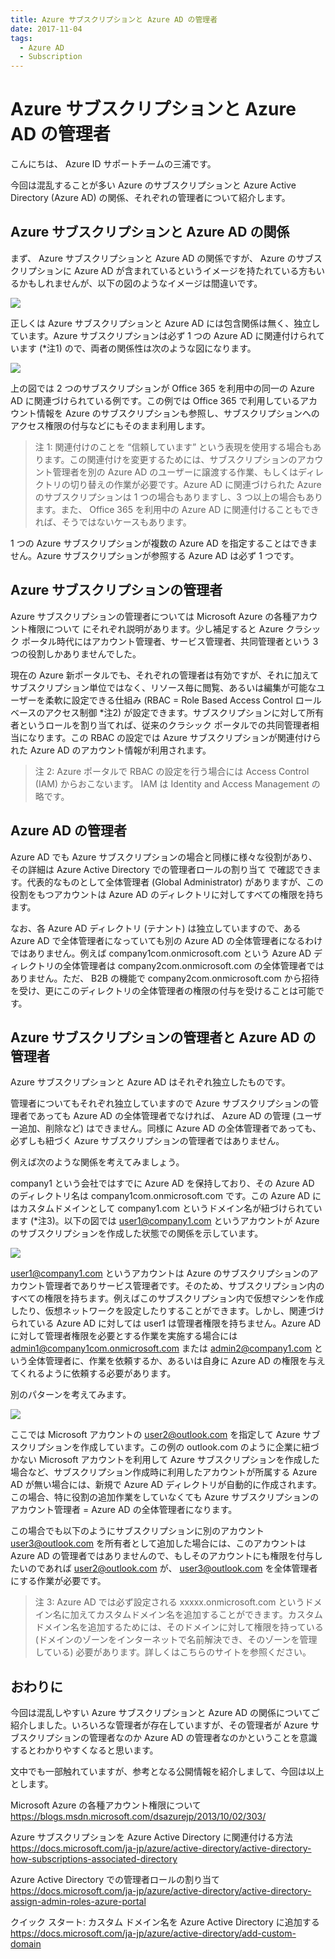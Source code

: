 ```yaml
---
title: Azure サブスクリプションと Azure AD の管理者
date: 2017-11-04
tags:
  - Azure AD
  - Subscription
---
```


# Azure サブスクリプションと Azure AD の管理者

こんにちは、 Azure ID サポートチームの三浦です。

今回は混乱することが多い Azure のサブスクリプションと Azure Active Directory (Azure AD) の関係、それぞれの管理者について紹介します。
 
## Azure サブスクリプションと Azure AD の関係

まず、 Azure サブスクリプションと Azure AD の関係ですが、 Azure のサブスクリプションに Azure AD が含まれているというイメージを持たれている方もいるかもしれませんが、以下の図のようなイメージは間違いです。
 
![](./subscription-azure-ad-relationship/wrong-understanding.png)


正しくは Azure サブスクリプションと Azure AD には包含関係は無く、独立しています。Azure サブスクリプションは必ず 1 つの Azure AD に関連付けられています (*注1) ので、両者の関係性は次のような図になります。
 
![](./subscription-azure-ad-relationship/subscription-relationship.png)
 
上の図では 2 つのサブスクリプションが Office 365 を利用中の同一の Azure AD に関連づけられている例です。この例では Office 365 で利用しているアカウント情報を Azure のサブスクリプションも参照し、サブスクリプションへのアクセス権限の付与などにもそのまま利用します。
 
> 注 1: 関連付けのことを “信頼しています” という表現を使用する場合もあります。この関連付けを変更するためには、サブスクリプションのアカウント管理者を別の Azure AD のユーザーに譲渡する作業、もしくはディレクトリの切り替えの作業が必要です。Azure AD に関連づけられた Azure のサブスクリプションは 1 つの場合もありますし、3 つ以上の場合もあります。また、 Office 365 を利用中の Azure AD に関連付けることもできれば、そうではないケースもあります。

1 つの Azure サブスクリプションが複数の Azure AD を指定することはできません。Azure サブスクリプションが参照する Azure AD は必ず 1 つです。
 
## Azure サブスクリプションの管理者

Azure サブスクリプションの管理者については Microsoft Azure の各種アカウント権限について にそれぞれ説明があります。少し補足すると Azure クラシック ポータル時代にはアカウント管理者、サービス管理者、共同管理者という 3 つの役割しかありませんでした。

現在の Azure 新ポータルでも、それぞれの管理者は有効ですが、それに加えてサブスクリプション単位ではなく、リソース毎に閲覧、あるいは編集が可能なユーザーを柔軟に設定できる仕組み (RBAC = Role Based Access Control ロールベースのアクセス制御 *注2) が設定できます。サブスクリプションに対して所有者というロールを割り当てれば、従来のクラシック ポータルでの共同管理者相当になります。この RBAC の設定では Azure サブスクリプションが関連付けられた Azure AD のアカウント情報が利用されます。
 
> 注 2: Azure ポータルで RBAC の設定を行う場合には Access Control (IAM) からおこないます。 IAM は Identity and Access Management の略です。
 
## Azure AD の管理者

Azure AD でも Azure サブスクリプションの場合と同様に様々な役割があり、その詳細は Azure Active Directory での管理者ロールの割り当て で確認できます。代表的なものとして全体管理者 (Global Administrator) がありますが、この役割をもつアカウントは Azure AD のディレクトリに対してすべての権限を持ちます。

なお、各 Azure AD ディレクトリ (テナント) は独立していますので、ある Azure AD で全体管理者になっていても別の Azure AD の全体管理者になるわけではありません。例えば company1com.onmicrosoft.com という Azure AD ディレクトリの全体管理者は company2com.onmicrosoft.com の全体管理者ではありません。ただ、 B2B の機能で company2com.onmicrosoft.com から招待を受け、更にこのディレクトリの全体管理者の権限の付与を受けることは可能です。
 
## Azure サブスクリプションの管理者と Azure AD の管理者

Azure サブスクリプションと Azure AD はそれぞれ独立したものです。

管理者についてもそれぞれ独立していますので Azure サブスクリプションの管理者であっても Azure AD の全体管理者でなければ、 Azure AD の管理 (ユーザー追加、削除など) はできません。同様に Azure AD の全体管理者であっても、必ずしも紐づく Azure サブスクリプションの管理者ではありません。
 
例えば次のような関係を考えてみましょう。

company1 という会社ではすでに Azure AD を保持しており、その Azure AD のディレクトリ名は company1com.onmicrosoft.com です。この Azure AD にはカスタムドメインとして company1.com というドメイン名が紐づけられています (*注3)。以下の図では user1@company1.com というアカウントが Azure のサブスクリプションを作成した状態での関係を示しています。

![](./subscription-azure-ad-relationship/subscription-relationship-a.png)

user1@company1.com というアカウントは Azure のサブスクリプションのアカウント管理者でありサービス管理者です。そのため、サブスクリプション内のすべての権限を持ちます。例えばこのサブスクリプション内で仮想マシンを作成したり、仮想ネットワークを設定したりすることができます。しかし、関連づけられている Azure AD に対しては user1 は管理者権限を持ちません。Azure AD に対して管理者権限を必要とする作業を実施する場合には admin1@company1com.onmicrosoft.com または admin2@company1.com という全体管理者に、作業を依頼するか、あるいは自身に Azure AD の権限を与えてくれるように依頼する必要があります。
 
別のパターンを考えてみます。

![](./subscription-azure-ad-relationship/subscription-relationship-b.png)

ここでは Microsoft アカウントの user2@outlook.com を指定して Azure サブスクリプションを作成しています。この例の outlook.com のように企業に紐づかない Microsoft アカウントを利用して Azure サブスクリプションを作成した場合など、サブスクリプション作成時に利用したアカウントが所属する Azure AD が無い場合には、新規で Azure AD ディレクトリが自動的に作成されます。この場合、特に役割の追加作業をしていなくても Azure サブスクリプションのアカウント管理者 = Azure AD の全体管理者になります。

この場合でも以下のようにサブスクリプションに別のアカウント user3@outlook.com を所有者として追加した場合には、このアカウントは Azure AD の管理者ではありませんので、もしそのアカウントにも権限を付与したいのであれば user2@outlook.com が、 user3@outlook.com を全体管理者にする作業が必要です。

> 注 3: Azure AD では必ず設定される xxxxx.onmicrosoft.com というドメイン名に加えてカスタムドメイン名を追加することができます。カスタムドメイン名を追加するためには、そのドメインに対して権限を持っている (ドメインのゾーンをインターネットで名前解決でき、そのゾーンを管理している) 必要があります。詳しくはこちらのサイトを参照ください。
 
## おわりに

今回は混乱しやすい Azure サブスクリプションと Azure AD の関係についてご紹介しました。いろいろな管理者が存在していますが、その管理者が Azure サブスクリプションの管理者なのか Azure AD の管理者なのかということを意識するとわかりやすくなると思います。

文中でも一部触れていますが、参考となる公開情報を紹介しまして、今回は以上とします。
 
Microsoft Azure の各種アカウント権限について  
https://blogs.msdn.microsoft.com/dsazurejp/2013/10/02/303/
 
Azure サブスクリプションを Azure Active Directory に関連付ける方法  
https://docs.microsoft.com/ja-jp/azure/active-directory/active-directory-how-subscriptions-associated-directory
 
Azure Active Directory での管理者ロールの割り当て  
https://docs.microsoft.com/ja-jp/azure/active-directory/active-directory-assign-admin-roles-azure-portal
 
クイック スタート: カスタム ドメイン名を Azure Active Directory に追加する  
https://docs.microsoft.com/ja-jp/azure/active-directory/add-custom-domain